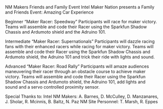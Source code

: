 NM Makers Friends and Family Event
Intel Maker Nation presents a Family and Friends Event: Amazing Car Experience
  
Beginner “Maker Racer: Speedway”
  Participants will race for maker victory.
  Teams will assemble and code their Racer using the Sparkfun Shadow Chassis and Ardumoto shield and the Adruino 101.
  
Intermediate “Maker Racer: Supernationals”
  Participants will dazzle racing fans with their enhanced racers while racing for maker victory.
  Teams will assemble and code their Racer using the Sparkfun Shadow Chassis and Ardumoto shield, the Adruino 101 and trick their ride with lights and sound.
  
Advanced “Maker Racer: Road Rally”
  Participants will amaze audiences maneuvering their racer through an obstacle course to achieve maker victory.
  Teams will assemble and code their Racer using the Sparkfun Shadow Chassis and Ardumoto shield, the Adruino 101, add lights and sound and a servo controlled proximity sensor.

Special Thanks to:
  Intel NM Makers: A. Barnes, D. McCulley, D. Manzanares, J. Sholar, R. Mcinnis, B. Baltz, N. Paz
  NM Site Personnel: T. Marsh, R. Eppes
